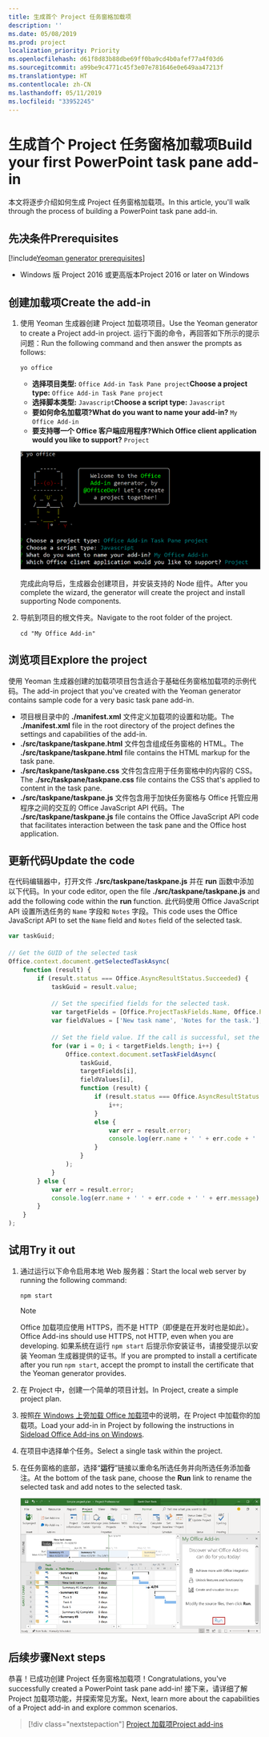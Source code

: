 ```yaml
---
title: 生成首个 Project 任务窗格加载项
description: ''
ms.date: 05/08/2019
ms.prod: project
localization_priority: Priority
ms.openlocfilehash: d61f8d83b88dbe69ff0ba9cd4b0afef77a4f03d6
ms.sourcegitcommit: a99be9c4771c45f3e07e781646e0e649aa47213f
ms.translationtype: HT
ms.contentlocale: zh-CN
ms.lasthandoff: 05/11/2019
ms.locfileid: "33952245"
---
```

# <a name="build-your-first-project-task-pane-add-in"></a><span data-ttu-id="29e98-102">生成首个 Project 任务窗格加载项</span><span class="sxs-lookup"><span data-stu-id="29e98-102">Build your first PowerPoint task pane add-in</span></span>

<span data-ttu-id="29e98-103">本文将逐步介绍如何生成 Project 任务窗格加载项。</span><span class="sxs-lookup"><span data-stu-id="29e98-103">In this article, you'll walk through the process of building a PowerPoint task pane add-in.</span></span>

## <a name="prerequisites"></a><span data-ttu-id="29e98-104">先决条件</span><span class="sxs-lookup"><span data-stu-id="29e98-104">Prerequisites</span></span>

[!include[Yeoman generator prerequisites](../includes/quickstart-yo-prerequisites.md)]

- <span data-ttu-id="29e98-105">Windows 版 Project 2016 或更高版本</span><span class="sxs-lookup"><span data-stu-id="29e98-105">Project 2016 or later on Windows</span></span>

## <a name="create-the-add-in"></a><span data-ttu-id="29e98-106">创建加载项</span><span class="sxs-lookup"><span data-stu-id="29e98-106">Create the add-in</span></span>

1. <span data-ttu-id="29e98-107">使用 Yeoman 生成器创建 Project 加载项项目。</span><span class="sxs-lookup"><span data-stu-id="29e98-107">Use the Yeoman generator to create a Project add-in project.</span></span> <span data-ttu-id="29e98-108">运行下面的命令，再回答如下所示的提示问题：</span><span class="sxs-lookup"><span data-stu-id="29e98-108">Run the following command and then answer the prompts as follows:</span></span>

    ```command&nbsp;line
    yo office
    ```

    - <span data-ttu-id="29e98-109">**选择项目类型:** `Office Add-in Task Pane project`</span><span class="sxs-lookup"><span data-stu-id="29e98-109">**Choose a project type:** `Office Add-in Task Pane project`</span></span>
    - <span data-ttu-id="29e98-110">**选择脚本类型:** `Javascript`</span><span class="sxs-lookup"><span data-stu-id="29e98-110">**Choose a script type:** `Javascript`</span></span>
    - <span data-ttu-id="29e98-111">**要如何命名加载项?**</span><span class="sxs-lookup"><span data-stu-id="29e98-111">**What do you want to name your add-in?**</span></span> `My Office Add-in`
    - <span data-ttu-id="29e98-112">**要支持哪一个 Office 客户端应用程序?**</span><span class="sxs-lookup"><span data-stu-id="29e98-112">**Which Office client application would you like to support?**</span></span> `Project`

    ![有关 Yeoman 生成器提示和回答的屏幕截图](../images/yo-office-project.png)
    
    <span data-ttu-id="29e98-114">完成此向导后，生成器会创建项目，并安装支持的 Node 组件。</span><span class="sxs-lookup"><span data-stu-id="29e98-114">After you complete the wizard, the generator will create the project and install supporting Node components.</span></span>
    
2. <span data-ttu-id="29e98-115">导航到项目的根文件夹。</span><span class="sxs-lookup"><span data-stu-id="29e98-115">Navigate to the root folder of the project.</span></span>

    ```command&nbsp;line
    cd "My Office Add-in"
    ```

## <a name="explore-the-project"></a><span data-ttu-id="29e98-116">浏览项目</span><span class="sxs-lookup"><span data-stu-id="29e98-116">Explore the project</span></span>

<span data-ttu-id="29e98-117">使用 Yeoman 生成器创建的加载项项目包含适合于基础任务窗格加载项的示例代码。</span><span class="sxs-lookup"><span data-stu-id="29e98-117">The add-in project that you've created with the Yeoman generator contains sample code for a very basic task pane add-in.</span></span> 

- <span data-ttu-id="29e98-118">项目根目录中的 **./manifest.xml** 文件定义加载项的设置和功能。</span><span class="sxs-lookup"><span data-stu-id="29e98-118">The **./manifest.xml** file in the root directory of the project defines the settings and capabilities of the add-in.</span></span>
- <span data-ttu-id="29e98-119">**./src/taskpane/taskpane.html** 文件包含组成任务窗格的 HTML。</span><span class="sxs-lookup"><span data-stu-id="29e98-119">The **./src/taskpane/taskpane.html** file contains the HTML markup for the task pane.</span></span>
- <span data-ttu-id="29e98-120">**./src/taskpane/taskpane.css** 文件包含应用于任务窗格中的内容的 CSS。</span><span class="sxs-lookup"><span data-stu-id="29e98-120">The **./src/taskpane/taskpane.css** file contains the CSS that's applied to content in the task pane.</span></span>
- <span data-ttu-id="29e98-121">**./src/taskpane/taskpane.js** 文件包含用于加快任务窗格与 Office 托管应用程序之间的交互的 Office JavaScript API 代码。</span><span class="sxs-lookup"><span data-stu-id="29e98-121">The **./src/taskpane/taskpane.js** file contains the Office JavaScript API code that facilitates interaction between the task pane and the Office host application.</span></span>

## <a name="update-the-code"></a><span data-ttu-id="29e98-122">更新代码</span><span class="sxs-lookup"><span data-stu-id="29e98-122">Update the code</span></span>

<span data-ttu-id="29e98-123">在代码编辑器中，打开文件 **./src/taskpane/taskpane.js** 并在 **run** 函数中添加以下代码。</span><span class="sxs-lookup"><span data-stu-id="29e98-123">In your code editor, open the file **./src/taskpane/taskpane.js** and add the following code within the **run** function.</span></span> <span data-ttu-id="29e98-124">此代码使用 Office JavaScript API 设置所选任务的 `Name` 字段和 `Notes` 字段。</span><span class="sxs-lookup"><span data-stu-id="29e98-124">This code uses the Office JavaScript API to set the `Name` field and `Notes` field of the selected task.</span></span>

```js
var taskGuid;

// Get the GUID of the selected task
Office.context.document.getSelectedTaskAsync(
    function (result) {
        if (result.status === Office.AsyncResultStatus.Succeeded) {
            taskGuid = result.value;

            // Set the specified fields for the selected task.
            var targetFields = [Office.ProjectTaskFields.Name, Office.ProjectTaskFields.Notes];
            var fieldValues = ['New task name', 'Notes for the task.'];

            // Set the field value. If the call is successful, set the next field.
            for (var i = 0; i < targetFields.length; i++) {
                Office.context.document.setTaskFieldAsync(
                    taskGuid,
                    targetFields[i],
                    fieldValues[i],
                    function (result) {
                        if (result.status === Office.AsyncResultStatus.Succeeded) {
                            i++;
                        }
                        else {
                            var err = result.error;
                            console.log(err.name + ' ' + err.code + ' ' + err.message);
                        }
                    }
                );
            }
        } else {
            var err = result.error;
            console.log(err.name + ' ' + err.code + ' ' + err.message);
        }
    }
);
```

## <a name="try-it-out"></a><span data-ttu-id="29e98-125">试用</span><span class="sxs-lookup"><span data-stu-id="29e98-125">Try it out</span></span>

1. <span data-ttu-id="29e98-126">通过运行以下命令启用本地 Web 服务器：</span><span class="sxs-lookup"><span data-stu-id="29e98-126">Start the local web server by running the following command:</span></span>

    ```command&nbsp;line
    npm start
    ```

    > [!NOTE]
    > <span data-ttu-id="29e98-127">Office 加载项应使用 HTTPS，而不是 HTTP（即便是在开发时也是如此）。</span><span class="sxs-lookup"><span data-stu-id="29e98-127">Office Add-ins should use HTTPS, not HTTP, even when you are developing.</span></span> <span data-ttu-id="29e98-128">如果系统在运行 `npm start` 后提示你安装证书，请接受提示以安装 Yeoman 生成器提供的证书。</span><span class="sxs-lookup"><span data-stu-id="29e98-128">If you are prompted to install a certificate after you run `npm start`, accept the prompt to install the certificate that the Yeoman generator provides.</span></span> 

2. <span data-ttu-id="29e98-129">在 Project 中，创建一个简单的项目计划。</span><span class="sxs-lookup"><span data-stu-id="29e98-129">In Project, create a simple project plan.</span></span>

3. <span data-ttu-id="29e98-130">按照[在 Windows 上旁加载 Office 加载项](../testing/create-a-network-shared-folder-catalog-for-task-pane-and-content-add-ins.md)中的说明，在 Project 中加载你的加载项。</span><span class="sxs-lookup"><span data-stu-id="29e98-130">Load your add-in in Project by following the instructions in [Sideload Office Add-ins on Windows](../testing/create-a-network-shared-folder-catalog-for-task-pane-and-content-add-ins.md).</span></span>

4. <span data-ttu-id="29e98-131">在项目中选择单个任务。</span><span class="sxs-lookup"><span data-stu-id="29e98-131">Select a single task within the project.</span></span>

5. <span data-ttu-id="29e98-132">在任务窗格的底部，选择“**运行**”链接以重命名所选任务并向所选任务添加备注。</span><span class="sxs-lookup"><span data-stu-id="29e98-132">At the bottom of the task pane, choose the **Run** link to rename the selected task and add notes to the selected task.</span></span>

    ![加载了任务窗格加载项的 Project 应用程序的屏幕截图](../images/project-quickstart-addin-1.png)

## <a name="next-steps"></a><span data-ttu-id="29e98-134">后续步骤</span><span class="sxs-lookup"><span data-stu-id="29e98-134">Next steps</span></span>

<span data-ttu-id="29e98-135">恭喜！已成功创建 Project 任务窗格加载项！</span><span class="sxs-lookup"><span data-stu-id="29e98-135">Congratulations, you've successfully created a PowerPoint task pane add-in!</span></span> <span data-ttu-id="29e98-136">接下来，请详细了解 Project 加载项功能，并探索常见方案。</span><span class="sxs-lookup"><span data-stu-id="29e98-136">Next, learn more about the capabilities of a Project add-in and explore common scenarios.</span></span>

> [!div class="nextstepaction"]
> [<span data-ttu-id="29e98-137">Project 加载项</span><span class="sxs-lookup"><span data-stu-id="29e98-137">Project add-ins</span></span>](../project/project-add-ins.md)

